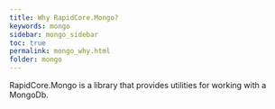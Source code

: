 ```yaml
---
title: Why RapidCore.Mongo?
keywords: mongo
sidebar: mongo_sidebar
toc: true
permalink: mongo_why.html
folder: mongo
---
```

RapidCore.Mongo is a library that provides utilities for working with a MongoDb.

